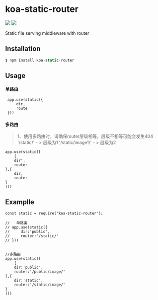 # koa-static-router
![](https://img.shields.io/badge/npm-1.1.3-blue.svg)
![](https://img.shields.io/badge/license-MIT-brightgreen.svg)


Static file serving middleware with router

## Installation

```js
$ npm install koa-static-router
```

## Usage
#### 单路由
```
 app.use(static({
     dir,
     route  
 }))
```

#### 多路由 
> 1、使用多路由时，请确保router层级相等，层级不相等可能会发生404
 '/static/'         - > 层级为1
 '/static/image1/'  - > 层级为2
```
app.use(static([
    {
    dir',
    router 
},{
    dir,
    router  
}
]))
```

## Examplle
```
const static = require('koa-static-router');

//   单路由
// app.use(static({
//     dir:'public',
//     router:'/static/'   
// }))


//多路由
app.use(static([
    {
    dir:'public',
    router:'/public/image/'   
},{
    dir:'static',
    router:'/static/image/'   
}
]))
```
